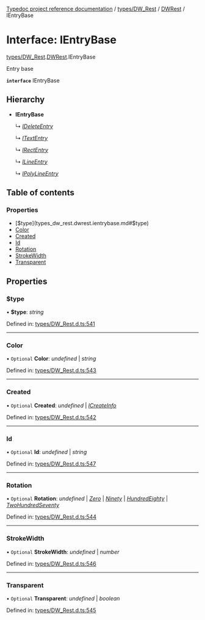 [Typedoc project reference documentation](../README.md) / [types/DW_Rest](../modules/types_dw_rest.md) / [DWRest](../modules/types_dw_rest.dwrest.md) / IEntryBase

# Interface: IEntryBase

[types/DW_Rest](../modules/types_dw_rest.md).[DWRest](../modules/types_dw_rest.dwrest.md).IEntryBase

Entry base

**`interface`** IEntryBase

## Hierarchy

* **IEntryBase**

  ↳ [*IDeleteEntry*](types_dw_rest.dwrest.ideleteentry.md)

  ↳ [*ITextEntry*](types_dw_rest.dwrest.itextentry.md)

  ↳ [*IRectEntry*](types_dw_rest.dwrest.irectentry.md)

  ↳ [*ILineEntry*](types_dw_rest.dwrest.ilineentry.md)

  ↳ [*IPolyLineEntry*](types_dw_rest.dwrest.ipolylineentry.md)

## Table of contents

### Properties

- [$type](types_dw_rest.dwrest.ientrybase.md#$type)
- [Color](types_dw_rest.dwrest.ientrybase.md#color)
- [Created](types_dw_rest.dwrest.ientrybase.md#created)
- [Id](types_dw_rest.dwrest.ientrybase.md#id)
- [Rotation](types_dw_rest.dwrest.ientrybase.md#rotation)
- [StrokeWidth](types_dw_rest.dwrest.ientrybase.md#strokewidth)
- [Transparent](types_dw_rest.dwrest.ientrybase.md#transparent)

## Properties

### $type

• **$type**: *string*

Defined in: [types/DW_Rest.d.ts:541](https://github.com/DocuWare/REST-Sample-TS/blob/6f07cff/src/types/DW_Rest.d.ts#L541)

___

### Color

• `Optional` **Color**: *undefined* \| *string*

Defined in: [types/DW_Rest.d.ts:543](https://github.com/DocuWare/REST-Sample-TS/blob/6f07cff/src/types/DW_Rest.d.ts#L543)

___

### Created

• `Optional` **Created**: *undefined* \| [*ICreateInfo*](types_dw_rest.dwrest.icreateinfo.md)

Defined in: [types/DW_Rest.d.ts:542](https://github.com/DocuWare/REST-Sample-TS/blob/6f07cff/src/types/DW_Rest.d.ts#L542)

___

### Id

• `Optional` **Id**: *undefined* \| *string*

Defined in: [types/DW_Rest.d.ts:547](https://github.com/DocuWare/REST-Sample-TS/blob/6f07cff/src/types/DW_Rest.d.ts#L547)

___

### Rotation

• `Optional` **Rotation**: *undefined* \| [*Zero*](../enums/types_dw_rest.dwrest.rotation.md#zero) \| [*Ninety*](../enums/types_dw_rest.dwrest.rotation.md#ninety) \| [*HundredEighty*](../enums/types_dw_rest.dwrest.rotation.md#hundredeighty) \| [*TwoHundredSeventy*](../enums/types_dw_rest.dwrest.rotation.md#twohundredseventy)

Defined in: [types/DW_Rest.d.ts:544](https://github.com/DocuWare/REST-Sample-TS/blob/6f07cff/src/types/DW_Rest.d.ts#L544)

___

### StrokeWidth

• `Optional` **StrokeWidth**: *undefined* \| *number*

Defined in: [types/DW_Rest.d.ts:546](https://github.com/DocuWare/REST-Sample-TS/blob/6f07cff/src/types/DW_Rest.d.ts#L546)

___

### Transparent

• `Optional` **Transparent**: *undefined* \| *boolean*

Defined in: [types/DW_Rest.d.ts:545](https://github.com/DocuWare/REST-Sample-TS/blob/6f07cff/src/types/DW_Rest.d.ts#L545)
